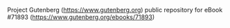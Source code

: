 Project Gutenberg (https://www.gutenberg.org) public repository
for eBook #71893 (https://www.gutenberg.org/ebooks/71893)
